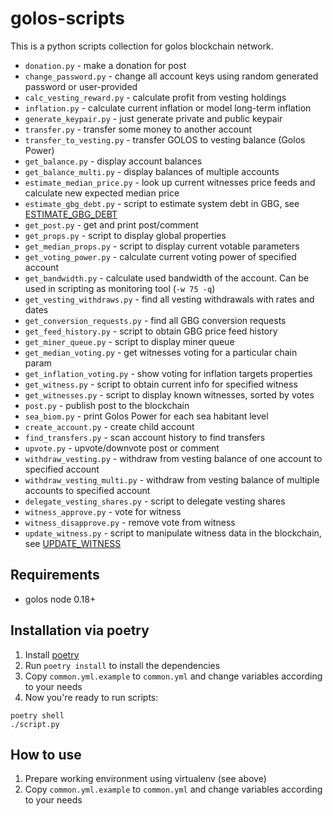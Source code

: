 golos-scripts
=============

This is a python scripts collection for golos blockchain network.

* `donation.py` - make a donation for post
* `change_password.py` - change all account keys using random generated password or user-provided
* `calc_vesting_reward.py` - calculate profit from vesting holdings
* `inflation.py` - calculate current inflation or model long-term inflation
* `generate_keypair.py` - just generate private and public keypair
* `transfer.py` - transfer some money to another account
* `transfer_to_vesting.py` - transfer GOLOS to vesting balance (Golos Power)
* `get_balance.py` - display account balances
* `get_balance_multi.py` - display balances of multiple accounts
* `estimate_median_price.py` - look up current witnesses price feeds and calculate new expected median price
* `estimate_gbg_debt.py` - script to estimate system debt in GBG, see [ESTIMATE\_GBG\_DEBT](ESTIMATE_GBG_DEBT.md)
* `get_post.py` - get and print post/comment
* `get_props.py` - script to display global properties
* `get_median_props.py` - script to display current votable parameters
* `get_voting_power.py` - calculate current voting power of specified account
* `get_bandwidth.py` - calculate used bandwidth of the account. Can be used in scripting as monitoring tool (`-w 75 -q`)
* `get_vesting_withdraws.py` - find all vesting withdrawals with rates and dates
* `get_conversion_requests.py` - find all GBG conversion requests
* `get_feed_history.py` - script to obtain GBG price feed history
* `get_miner_queue.py` - script to display miner queue
* `get_median_voting.py` - get witnesses voting for a particular chain param
* `get_inflation_voting.py` - show voting for inflation targets properties
* `get_witness.py` - script to obtain current info for specified witness
* `get_witnesses.py` - script to display known witnesses, sorted by votes
* `post.py` - publish post to the blockchain
* `sea_biom.py` - print Golos Power for each sea habitant level
* `create_account.py` - create child account
* `find_transfers.py` - scan account history to find transfers
* `upvote.py` - upvote/downvote post or comment
* `withdraw_vesting.py` - withdraw from vesting balance of one account to specified account
* `withdraw_vesting_multi.py` - withdraw from vesting balance of multiple accounts to specified account
* `delegate_vesting_shares.py` - script to delegate vesting shares
* `witness_approve.py` - vote for witness
* `witness_disapprove.py` - remove vote from witness
* `update_witness.py` - script to manipulate witness data in the blockchain, see [UPDATE\_WITNESS](UPDATE_WITNESS.md)

Requirements
------------

* golos node 0.18+

Installation via poetry
-----------------------

1. Install [poetry](https://python-poetry.org/docs/)
2. Run `poetry install` to install the dependencies
3. Copy `common.yml.example` to `common.yml` and change variables according to your needs
4. Now you're ready to run scripts:


```
poetry shell
./script.py
```

How to use
----------

1. Prepare working environment using virtualenv (see above)
2. Copy `common.yml.example` to `common.yml` and change variables according to your needs
